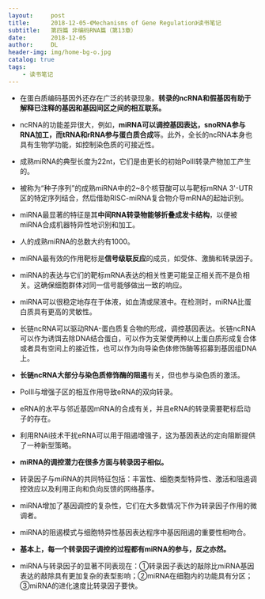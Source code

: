 ```yaml
---
layout:     post
title:      2018-12-05-《Mechanisms of Gene Regulation》读书笔记
subtitle:   第四篇 非编码RNA篇（第13章）
date:       2018-12-05
author:     DL
header-img: img/home-bg-o.jpg
catalog: true
tags:
    - 读书笔记
---
```


- 在蛋白质编码基因外还存在广泛的转录现象。**转录的ncRNA和假基因有助于解释已注释的基因和基因间区之间的相互联系。**

- ncRNA的功能差异很大，例如，**miRNA可以调控基因表达，snoRNA参与RNA加工，而tRNA和rRNA参与蛋白质合成**等。此外，全长的ncRNA本身也具有生物学功能，如控制染色质的可接近性。

- 成熟miRNA的典型长度为22nt，它们是由更长的初始PolⅡ转录产物加工产生的。

- 被称为“种子序列”的成熟miRNA中的2~8个核苷酸可以与靶标mRNA 3'-UTR区的特定序列结合，然后借助RISC-miRNA复合物介导mRNA的起始识别。

- miRNA最显著的特征是其**中间RNA转录物能够折叠成发卡结构**，以便被miRNA合成机器特异性地识别和加工。

- 人的成熟miRNA的总数大约有1000。

- miRNA最有效的作用靶标是**信号级联反应**的成员，如受体、激酶和转录因子。

- miRNA的表达与它们的靶标mRNA表达的相关性更可能呈正相关而不是负相关。这确保细胞群体对同一信号能够做出一致的响应。

- miRNA可以很稳定地存在于体液，如血清或尿液中。在检测时，miRNA比蛋白质具有更高的灵敏性。

- 长链ncRNA可以驱动RNA-蛋白质复合物的形成，调控基因表达。长链ncRNA可以作为诱饵去除DNA结合蛋白，可以作为支架使两种以上蛋白质形成复合体或者具有空间上的接近性，也可以作为向导染色体修饰酶等招募到基因组DNA上。

- **长链ncRNA大部分与染色质修饰酶的阻遏**有关，但也参与染色质的激活。

- PolⅡ与增强子区的相互作用导致eRNA的双向转录。

- eRNA的水平与邻近基因mRNA的合成有关，并且eRNA的转录需要靶标启动子的存在。

- 利用RNAi技术干扰eRNA可以用于阻遏增强子，这为基因表达的定向阻断提供了一种新型策略。

- **miRNA的调控潜力在很多方面与转录因子相似。**

- 转录因子与miRNA的共同特征包括：丰富性、细胞类型特异性、激活和阻遏调控效应以及利用正向和负向反馈的网络基序。

- miRNA增加了基因调控的复杂性，它们在大多数情况下作为转录因子作用的微调者。

- miRNA的阻遏模式与细胞特异性基因表达程序中基因阻遏的重要性相吻合。

- **基本上，每一个转录因子调控的过程都有miRNA的参与，反之亦然。**

- miRNA与转录因子的显著不同表现在：①转录因子表达的敲除比miRNA基因表达的敲除具有更加复杂的表型影响；②miRNA在细胞内的功能具有分区；③miRNA的进化速度比转录因子要快。
